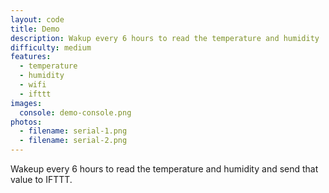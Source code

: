 ```yaml
---
layout: code
title: Demo
description: Wakup every 6 hours to read the temperature and humidity
difficulty: medium
features:
  - temperature
  - humidity
  - wifi
  - ifttt
images:
  console: demo-console.png
photos:
  - filename: serial-1.png
  - filename: serial-2.png
---
```


Wakeup every 6 hours to read the temperature and humidity and send that value to IFTTT.

